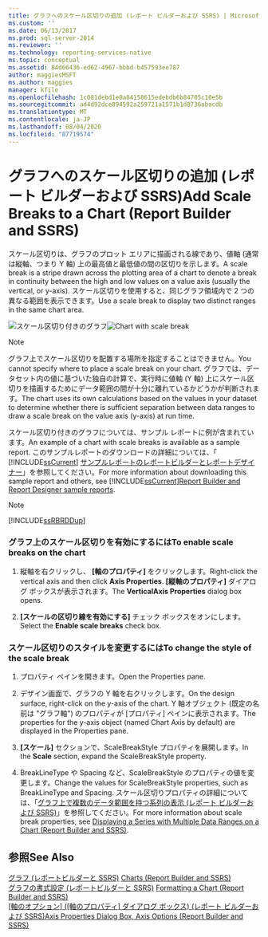 ```yaml
---
title: グラフへのスケール区切りの追加 (レポート ビルダーおよび SSRS) | Microsoft Docs
ms.custom: ''
ms.date: 06/13/2017
ms.prod: sql-server-2014
ms.reviewer: ''
ms.technology: reporting-services-native
ms.topic: conceptual
ms.assetid: 84d66436-ed62-4967-bbbd-b457593ee787
author: maggiesMSFT
ms.author: maggies
manager: kfile
ms.openlocfilehash: 1c081debd1e0a84158615edebdb6b84705c10e5b
ms.sourcegitcommit: ad4d92dce894592a259721a1571b1d8736abacdb
ms.translationtype: MT
ms.contentlocale: ja-JP
ms.lasthandoff: 08/04/2020
ms.locfileid: "87719574"
---
```

# <a name="add-scale-breaks-to-a-chart-report-builder-and-ssrs"></a><span data-ttu-id="177d3-102">グラフへのスケール区切りの追加 (レポート ビルダーおよび SSRS)</span><span class="sxs-lookup"><span data-stu-id="177d3-102">Add Scale Breaks to a Chart (Report Builder and SSRS)</span></span>
  <span data-ttu-id="177d3-103">スケール区切りは、グラフのプロット エリアに描画される線であり、値軸 (通常は縦軸、つまり Y 軸) 上の最高値と最低値の間の区切りを示します。</span><span class="sxs-lookup"><span data-stu-id="177d3-103">A scale break is a stripe drawn across the plotting area of a chart to denote a break in continuity between the high and low values on a value axis (usually the vertical, or y-axis).</span></span> <span data-ttu-id="177d3-104">スケール区切りを使用すると、同じグラフ領域内で 2 つの異なる範囲を表示できます。</span><span class="sxs-lookup"><span data-stu-id="177d3-104">Use a scale break to display two distinct ranges in the same chart area.</span></span>  
  
 <span data-ttu-id="177d3-105">![スケール区切り付きのグラフ](../media/rs-multipledatarangeschart-scalebreak.gif "スケール区切り付きのグラフ")</span><span class="sxs-lookup"><span data-stu-id="177d3-105">![Chart with scale break](../media/rs-multipledatarangeschart-scalebreak.gif "Chart with scale break")</span></span>  
  
> [!NOTE]  
>  <span data-ttu-id="177d3-106">グラフ上でスケール区切りを配置する場所を指定することはできません。</span><span class="sxs-lookup"><span data-stu-id="177d3-106">You cannot specify where to place a scale break on your chart.</span></span> <span data-ttu-id="177d3-107">グラフでは、データセット内の値に基づいた独自の計算で、実行時に値軸 (Y 軸) 上にスケール区切りを描画するためにデータ範囲の間が十分に離れているかどうかが判断されます。</span><span class="sxs-lookup"><span data-stu-id="177d3-107">The chart uses its own calculations based on the values in your dataset to determine whether there is sufficient separation between data ranges to draw a scale break on the value axis (y-axis) at run time.</span></span>  
  
 <span data-ttu-id="177d3-108">スケール区切り付きのグラフについては、サンプル レポートに例が含まれています。</span><span class="sxs-lookup"><span data-stu-id="177d3-108">An example of a chart with scale breaks is available as a sample report.</span></span> <span data-ttu-id="177d3-109">このサンプルレポートのダウンロードの詳細については、「 [!INCLUDE[ssCurrent](../../includes/sscurrent-md.md)] [サンプルレポートのレポートビルダーとレポートデザイナー](https://go.microsoft.com/fwlink/?LinkId=198283)」を参照してください。</span><span class="sxs-lookup"><span data-stu-id="177d3-109">For more information about downloading this sample report and others, see [!INCLUDE[ssCurrent](../../includes/sscurrent-md.md)][Report Builder and Report Designer sample reports](https://go.microsoft.com/fwlink/?LinkId=198283).</span></span>  
  
> [!NOTE]  
>  [!INCLUDE[ssRBRDDup](../../includes/ssrbrddup-md.md)]  
  
### <a name="to-enable-scale-breaks-on-the-chart"></a><span data-ttu-id="177d3-110">グラフ上のスケール区切りを有効にするには</span><span class="sxs-lookup"><span data-stu-id="177d3-110">To enable scale breaks on the chart</span></span>  
  
1.  <span data-ttu-id="177d3-111">縦軸を右クリックし、 **[軸のプロパティ]** をクリックします。</span><span class="sxs-lookup"><span data-stu-id="177d3-111">Right-click the vertical axis and then click **Axis Properties**.</span></span> <span data-ttu-id="177d3-112">**[縦軸のプロパティ]** ダイアログ ボックスが表示されます。</span><span class="sxs-lookup"><span data-stu-id="177d3-112">The **VerticalAxis Properties** dialog box opens.</span></span>  
  
2.  <span data-ttu-id="177d3-113">**[スケールの区切り線を有効にする]** チェック ボックスをオンにします。</span><span class="sxs-lookup"><span data-stu-id="177d3-113">Select the **Enable scale breaks** check box.</span></span>  
  
### <a name="to-change-the-style-of-the-scale-break"></a><span data-ttu-id="177d3-114">スケール区切りのスタイルを変更するには</span><span class="sxs-lookup"><span data-stu-id="177d3-114">To change the style of the scale break</span></span>  
  
1.  <span data-ttu-id="177d3-115">プロパティ ペインを開きます。</span><span class="sxs-lookup"><span data-stu-id="177d3-115">Open the Properties pane.</span></span>  
  
2.  <span data-ttu-id="177d3-116">デザイン画面で、グラフの Y 軸を右クリックします。</span><span class="sxs-lookup"><span data-stu-id="177d3-116">On the design surface, right-click on the y-axis of the chart.</span></span> <span data-ttu-id="177d3-117">Y 軸オブジェクト (既定の名前は "グラフ軸") のプロパティが [プロパティ] ペインに表示されます。</span><span class="sxs-lookup"><span data-stu-id="177d3-117">The properties for the y-axis object (named Chart Axis by default) are displayed in the Properties pane.</span></span>  
  
3.  <span data-ttu-id="177d3-118">**[スケール]** セクションで、ScaleBreakStyle プロパティを展開します。</span><span class="sxs-lookup"><span data-stu-id="177d3-118">In the **Scale** section, expand the ScaleBreakStyle property.</span></span>  
  
4.  <span data-ttu-id="177d3-119">BreakLineType や Spacing など、ScaleBreakStyle のプロパティの値を変更します。</span><span class="sxs-lookup"><span data-stu-id="177d3-119">Change the values for ScaleBreakStyle properties, such as BreakLineType and Spacing.</span></span> <span data-ttu-id="177d3-120">スケール区切りプロパティの詳細については、「[グラフ上で複数のデータ範囲を持つ系列の表示 &#40;レポート ビルダーおよび SSRS&#41;](displaying-a-series-with-multiple-data-ranges-on-a-chart.md)」を参照してください。</span><span class="sxs-lookup"><span data-stu-id="177d3-120">For more information about scale break properties, see [Displaying a Series with Multiple Data Ranges on a Chart &#40;Report Builder and SSRS&#41;](displaying-a-series-with-multiple-data-ranges-on-a-chart.md).</span></span>  
  
## <a name="see-also"></a><span data-ttu-id="177d3-121">参照</span><span class="sxs-lookup"><span data-stu-id="177d3-121">See Also</span></span>  
 <span data-ttu-id="177d3-122">[グラフ &#40;レポートビルダーと SSRS&#41;](charts-report-builder-and-ssrs.md) </span><span class="sxs-lookup"><span data-stu-id="177d3-122">[Charts &#40;Report Builder and SSRS&#41;](charts-report-builder-and-ssrs.md) </span></span>  
 <span data-ttu-id="177d3-123">[グラフの書式設定 &#40;レポートビルダーと SSRS&#41;](formatting-a-chart-report-builder-and-ssrs.md) </span><span class="sxs-lookup"><span data-stu-id="177d3-123">[Formatting a Chart &#40;Report Builder and SSRS&#41;](formatting-a-chart-report-builder-and-ssrs.md) </span></span>  
 <span data-ttu-id="177d3-124">[[軸のオプション] ([軸のプロパティ] ダイアログ ボックス) &#40;レポート ビルダーおよび SSRS&#41;](../axis-properties-dialog-box-axis-options-report-builder-and-ssrs.md)</span><span class="sxs-lookup"><span data-stu-id="177d3-124">[Axis Properties Dialog Box, Axis Options &#40;Report Builder and SSRS&#41;](../axis-properties-dialog-box-axis-options-report-builder-and-ssrs.md)</span></span>  
  
  
